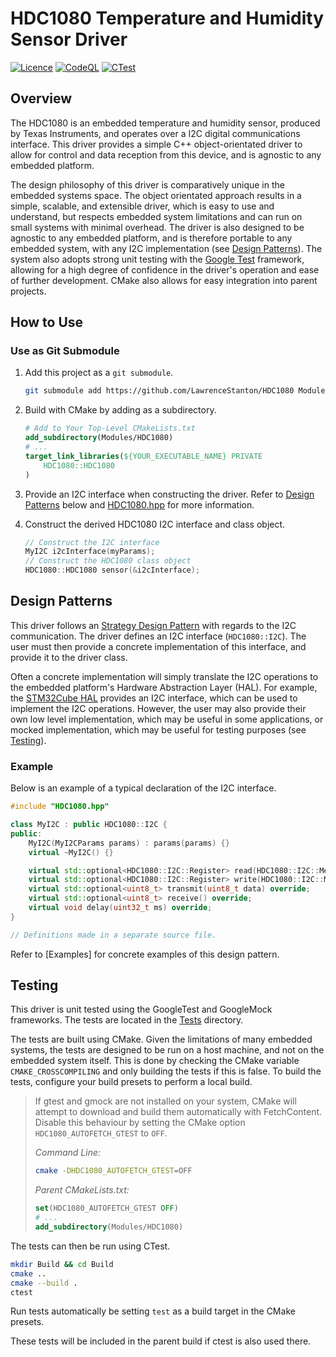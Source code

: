 # HDC1080 Temperature and Humidity Sensor Driver

[![Licence](https://img.shields.io/github/license/LawrenceStanton/HDC1080?label=Licence)](LICENCE.md)
[![CodeQL](https://github.com/LawrenceStanton/HDC1080/actions/workflows/codeql.yml/badge.svg)](https://github.com/LawrenceStanton/HDC1080/actions/workflows/codeql.yml)
[![CTest](https://github.com/LawrenceStanton/HDC1080/actions/workflows/ctest.yml/badge.svg)](https://github.com/LawrenceStanton/HDC1080/actions/workflows/ctest.yml)

## Overview

The HDC1080 is an embedded temperature and humidity sensor, produced by Texas Instruments, and operates over a I2C digital communications interface. This driver provides a simple C++ object-orientated driver to allow for control and data reception from this device, and is agnostic to any embedded platform.

The design philosophy of this driver is comparatively unique in the embedded systems space. The object orientated approach results in a simple, scalable, and extensible driver, which is easy to use and understand, but respects embedded system limitations and can run on small systems with minimal overhead. The driver is also designed to be agnostic to any embedded platform, and is therefore portable to any embedded system, with any I2C implementation (see [Design Patterns](#design-patterns)). The system also adopts strong unit testing with the [Google Test](https://google.github.io/googletest/) framework, allowing for a high degree of confidence in the driver's operation and ease of further development. CMake also allows for easy integration into parent projects.

## How to Use

### Use as Git Submodule

1. Add this project as a `git submodule`.

    ```zsh
    git submodule add https://github.com/LawrenceStanton/HDC1080 Modules/HDC1080
    ```

2. Build with CMake by adding as a subdirectory.

    ```cmake
    # Add to Your Top-Level CMakeLists.txt
    add_subdirectory(Modules/HDC1080)
    # ...
    target_link_libraries(${YOUR_EXECUTABLE_NAME} PRIVATE 
        HDC1080::HDC1080
    )    
    ```

3. Provide an I2C interface when constructing the driver. Refer to [Design Patterns](#design-patterns) below and [HDC1080.hpp](Inc/HDC1080.hpp) for more information.

4. Construct the derived HDC1080 I2C interface and class object.

    ```cpp
    // Construct the I2C interface
    MyI2C i2cInterface(myParams);
    // Construct the HDC1080 class object
    HDC1080::HDC1080 sensor(&i2cInterface);
    ```

## Design Patterns

This driver follows an [Strategy Design Pattern](https://en.wikipedia.org/wiki/Strategy_pattern) with regards to the I2C communication. The driver defines an I2C interface (`HDC1080::I2C`). The user must then provide a concrete implementation of this interface, and provide it to the driver class.

Often a concrete implementation will simply translate the I2C operations to the embedded platform's Hardware Abstraction Layer (HAL). For example, the [STM32Cube HAL](https://www.st.com/en/embedded-software/stm32cube-mcu-mpu-packages.html) provides an I2C interface, which can be used to implement the I2C operations. However, the user may also provide their own low level implementation, which may be useful in some applications, or mocked implementation, which may be useful for testing purposes (see [Testing](#testing)).

### Example

Below is an example of a typical declaration of the I2C interface.

```cpp
#include "HDC1080.hpp"

class MyI2C : public HDC1080::I2C {
public:
    MyI2C(MyI2CParams params) : params(params) {}
    virtual ~MyI2C() {}

    virtual std::optional<HDC1080::I2C::Register> read(HDC1080::I2C::MemoryAddress address) override;
    virtual std::optional<HDC1080::I2C::Register> write(HDC1080::I2C::MemoryAddress address, HDC1080::I2C::Register) override;
    virtual std::optional<uint8_t> transmit(uint8_t data) override;
    virtual std::optional<uint8_t> receive() override;
    virtual void delay(uint32_t ms) override;
}

// Definitions made in a separate source file.
```

Refer to [Examples] for concrete examples of this design pattern.

## Testing

This driver is unit tested using the GoogleTest and GoogleMock frameworks. The tests are located in the [Tests](Tests) directory.

The tests are built using CMake. Given the limitations of many embedded systems, the tests are designed to be run on a host machine, and not on the embedded system itself. This is done by checking the CMake variable `CMAKE_CROSSCOMPILING` and only building the tests if this is false. To build the tests, configure your build presets to perform a local build.

> If gtest and gmock are not installed on your system, CMake will attempt to download and build them automatically with FetchContent. Disable this behaviour by setting the CMake option `HDC1080_AUTOFETCH_GTEST` to `OFF`.
>
> _Command Line:_
>
>```zsh
>cmake -DHDC1080_AUTOFETCH_GTEST=OFF
>```
>
> _Parent CMakeLists.txt:_
>
> ```cmake
> set(HDC1080_AUTOFETCH_GTEST OFF)
> # ...
> add_subdirectory(Modules/HDC1080)
>```

The tests can then be run using CTest.

```zsh
mkdir Build && cd Build
cmake ..
cmake --build .
ctest
```

Run tests automatically be setting `test` as a build target in the CMake presets.

These tests will be included in the parent build if ctest is also used there.
